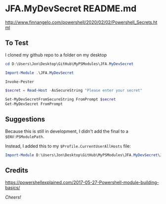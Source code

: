 # JFA.MyDevSecret README.md #

http://www.finnangelo.com/powershell/2020/02/02/Powershell_Secrets.html

## To Test ##

I cloned my github repo to a folder on my desktop

```powershell
cd D:\Users\Jon\Desktop\GitHub\MyPSModules\JFA.MyDevSecret

Import-Module .\JFA.MyDevSecret

Invoke-Pester 

$secret = Read-Host -AsSecureString "Please enter your secret"

Set-MyDevSecretFromSecureString FromPrompt $secret
Get-MyDevSecret FromPrompt
```

## Suggestions ##

Because this is still in development, I didn't add the final to a `$ENV:PSModulePath`.

Instead, I added this to my `$Profile.CurrentUserAllHosts` file:
 
```powershell
Import-Module D:\Users\Jon\Desktop\GitHub\MyPSModules\JFA.MyDevSecret\JFA.MyDevSecret
```

## Credits ##

https://powershellexplained.com/2017-05-27-Powershell-module-building-basics/

_Cheers!_